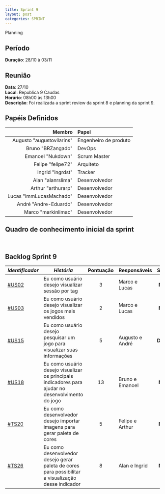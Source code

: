 ```yaml
---
title: Sprint 9
layout: post
categories: SPRINT
---
```

Planning

## Período

**Duração**: 28/10 à 03/11

## Reunião

<b>Data</b>: 27/10 <br/>
<b>Local</b>: Republica 9 Caudas<br/>
<b>Horário</b>: 08h00 às 13h00<br/>
<b>Descrição</b>: Foi realizada a sprint review da sprint 8 e planning da sprint 9.

## Papéis Definidos

|Membro|Papel|
|-:|:-|
|Augusto "augustovilarins" | Engenheiro de produto|
|Bruno "BRZangado" | DevOps |
|Emanoel "Nukdown" | Scrum Master |
|Felipe "felipe72" | Arquiteto |  
|Ingrid "ingrdst" | Tracker |
|Alan "alanrslima" | Desenvolvedor |
|Arthur "arthurarp" | Desenvolvedor |
|Lucas "lmmLucasMachado" | Desenvolvedor |
|André "Andre-Eduardo" | Desenvolvedor|
|Marco "markinlimac" | Desenvolvedor|

## Quadro de conhecimento inicial da sprint

<img src="" />

<img src="" />


## Backlog Sprint 9

| *Identificador* | ***História*** | **Pontuação** | **Responsáveis** | **Status** |
| ------ | ------------ |     :---:     |  ---------------- | :---:  |
| [#US02](https://github.com/fga-eps-mds/2018.2-GamesBI/issues/) | Eu como usuário desejo visualizar sessão por tag |     3    | Marco e Lucas | **Nova**  |
|[#US03](https://github.com/fga-eps-mds/2018.2-GamesBI/issues/191) | Eu como usuário desejo visualizar os jogos mais vendidos  |     2    | Marco e Lucas | **Nova**  |
|[#US15](https://github.com/fga-eps-mds/2018.2-GamesBI/issues/147) | Eu como usuário desejo pesquisar um jogo para visualizar suas informações | 5 | Augusto e André | **Debito**  |
|[#US18](https://github.com/fga-eps-mds/2018.2-GamesBI/issues/) | Eu como usuário desejo visualizar os principais indicadores para ajudar no desenvolvimento do jogo | 13 | Bruno e Emanoel | **Nova**  |
|[#TS20](https://github.com/fga-eps-mds/2018.2-GamesBI/issues/) | Eu como desenvolvedor desejo importar imagens para gerar paleta de cores | 5 | Felipe e Arthur | **Nova**  |
|[#TS26](https://github.com/fga-eps-mds/2018.2-GamesBI/issues/) | Eu como desenvolvedor desejo gerar paleta de cores para possibilitar a visualização desse indicador | 8 | Alan e Ingrid | **Nova**  |
